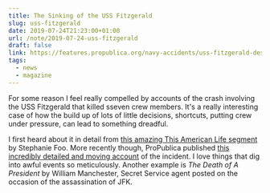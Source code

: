 ```yaml
---
title: The Sinking of the USS Fitzgerald
slug: uss-fitzgerald
date: 2019-07-24T21:23:00+01:00
url: /note/2019-07-24-uss-fitzgerald
draft: false
link: https://features.propublica.org/navy-accidents/uss-fitzgerald-destroyer-crash-crystal
tags:
  - news
  - magazine
---
```


For some reason I feel really compelled by accounts of the crash involving the USS Fitzgerald that killed sseven crew members. It's a really interesting case of how the build up of lots of little decisions, shortcuts, putting crew under pressure, can lead to something dreadful.

I first heard about it in detail from [this amazing This American Life segment](https://www.thisamericanlife.org/634/human-error-in-volatile-situations/act-two-3) by Stephanie Foo. More recently though, ProPublica published [this incredibly detailed and moving account](https://features.propublica.org/navy-accidents/uss-fitzgerald-destroyer-crash-crystal/?src=longreads&utm_source=Longreads+Newsletters&utm_campaign=0d63afabd9-Longreads_Top_5_February_8_2019&utm_medium=email&utm_term=0_bd2ad42066-0d63afabd9-238547769&mc_cid=0d63afabd9&mc_eid=b40fd73cf8) of the incident. I love things that dig into awful events so meticulously. Another example is _The Death of A President_ by William Manchester, Secret Service agent posted on the occasion of the assassination of JFK.

